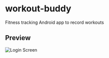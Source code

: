 # workout-buddy

Fitness tracking Android app to record workouts

## Preview

![Login Screen](https://user-images.githubusercontent.com/28207209/62592897-bba9ab80-b889-11e9-8ee3-f91734fae29b.png)
